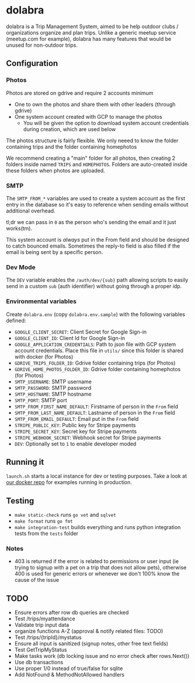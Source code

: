 # dolabra

dolabra is a Trip Management System, aimed to be help outdoor
clubs / organizations organize and plan trips. Unlike a generic meetup service
(meetup.com for example), dolabra has many features that would be unused for
non-outdoor trips.


## Configuration

### Photos

Photos are stored on gdrive and require 2 accounts minimum
* One to own the photos and share them with other leaders (through gdrive)
* One system account created with GCP to manage the photos
  * You will be given the option to download system account credentials during
    creation, which are used below

The photos structure is fairly flexible. We only neeed to know the folder
containing trips and the folder containing homephotos

We recommend creating a "main" folder for all photos, then creating 2 folders
inside named `TRIPS` and `HOMEPHOTOS`. Folders are auto-created inside these
folders when photos are uploaded.

### SMTP

The `SMTP_FROM_*` variables are used to create a system account as the first
entry in the database so it's easy to reference when sending emails without
additional overhead.

tl;dr we can pass in `0` as the person who's sending the email and it just
works(tm).

This system account is *always* put in the From field and should be designed to
catch bounced emails. Sometimes the reply-to field is also filled if the email
is being sent by a specific person.

### Dev Mode

The `DEV` variable enables the `/auth/dev/{sub}` path allowing scripts to
easily send in a custom `sub` (auth identifier) without going through a
proper idp.

### Environmental variables

Create `dolabra.env` (copy `dolabra.env.sample`) with the following variables
defined:
* `GOOGLE_CLIENT_SECRET`: Client Secret for Google Sign-in
* `GOOGLE_CLIENT_ID`: Client Id for Google Sign-in
* `GOOGLE_APPLICATION_CREDENTIALS`: Path to json file with GCP system account
  credentials. Place this file in `utils/` since this folder is shared with
  docker (for Photos)
* `GDRIVE_TRIPS_FOLDER_ID`: Gdrive folder containing trips (for Photos)
* `GDRIVE_HOME_PHOTOS_FOLDER_ID`: Gdrive folder containing homephotos
  (for Photos)
* `SMTP_USERNAME`: SMTP username
* `SMTP_PASSWORD`: SMTP password
* `SMTP_HOSTNAME`: SMTP hostname
* `SMTP_PORT`: SMTP port
* `SMTP_FROM_FIRST_NAME_DEFAULT`: Firstname of person in the `From` field
* `SMTP_FROM_LAST_NAME_DEFAULT`: Lastname of person in the `From` field
* `SMTP_FROM_EMAIL_DEFAULT`: Email put in the `From` field
* `STRIPE_PUBLIC_KEY`: Public key for Stripe payments
* `STRIPE_SECRET_KEY`: Secret key for Stripe payments
* `STRIPE_WEBHOOK_SECRET`: Webhook secret for Stripe payments
* `DEV`: Optionally set to `1` to enable developer moded


## Running it

`launch.sh` starts a local instance for dev or testing purposes. Take a look at
[our docker repo](https://gitlab.com/ocvt/docker) for examples running in
production.


## Testing

* `make static-check` runs `go vet` and `sqlvet`
* `make format` runs `go fmt`
* `make integration-test` builds everything and runs python integration tests
  from the `tests` folder


### Notes

* 403 is returned if the error is related to permissions or user input (ie trying to signup with a
  pet on a trip that does not allow pets), otherwise 400 is used for generic errors or whenever we
  don't 100% know the cause of the issue

## TODO

* Ensure errors after row db queries are checked
* Test /trips/myattendance
* Validate trip input data
* organize functions A-Z (approval & notify related files: TODO)
* Test /trips/{tripId}/mystatus
* Ensure all input is sanitized (signup notes, other free text fields)
* Test GetTripMyStatus
* Make tasks work (db locking issue and no error check after rows.Next())
* Use db transactions
* Use proper 1/0 instead of true/false for sqlite
* Add NotFound & MethodNotAllowed handlers
